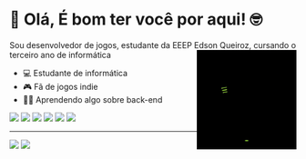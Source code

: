 # 👾 Olá, É bom ter você por aqui! 🤓

Sou desenvolvedor de jogos, estudante da EEEP Edson Queiroz, cursando o terceiro ano de informática
<img src = "banner.gif" width = "175px" align = "right">

- 💻  Estudante de informática
- 🎮 Fã de jogos indie
- 👩‍💻 Aprendendo algo sobre back-end

<div>
  <img src="https://img.shields.io/badge/Unity-100000?style=for-the-badge&logo=unity&logoColor=white"/>
  <img src="https://img.shields.io/badge/Django-092E20?style=for-the-badge&logo=django&logoColor=green"/>
  <img src="https://img.shields.io/badge/C%23-239120?style=for-the-badge&logo=csharp&logoColor=white"/>
  <img src="https://img.shields.io/badge/Python-FFD43B?style=for-the-badge&logo=python&logoColor=blue"/>
  <img src="https://img.shields.io/badge/JavaScript-323330?style=for-the-badge&logo=javascript&logoColor=F7DF1E"/>
  <img src="https://img.shields.io/badge/HTML5-E34F26?style=for-the-badge&logo=html5&logoColor=white"/>
</div>

---

<div align = "left">
<img height = "200em" src="https://github-readme-stats.vercel.app/api/top-langs/?username=Israel-Mendes-git&show_icons=true&theme=bear&count_private=true"/>
<img height = "200em" src="https://github-readme-stats.vercel.app/api?username=Israel-Mendes-git&show_icons=true&show_icons=true&theme=bear&count_private=true" />
</div>

